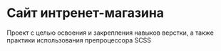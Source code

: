 # Сайт интренет-магазина

Проект с целью освоения и закрепления навыков верстки, а также практики использования препроцессора SCSS
